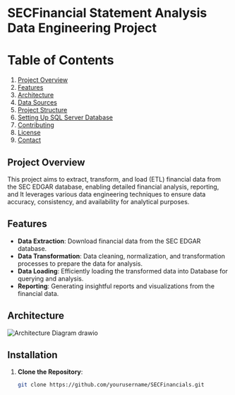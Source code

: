 # SECFinancial Statement Analysis Data Engineering Project


# Table of Contents
1. [Project Overview](#project-overview)
2. [Features](#features)
3. [Architecture](#Architecture)
4. [Data Sources](#data-sources)
5. [Project Structure](#project-structure)
7. [Setting Up SQL Server Database](#setting-up-sql-server-database)
8. [Contributing](#contributing)
9. [License](#license)
10. [Contact](#contact)

## Project Overview
This project aims to extract, transform, and load (ETL) financial data from the SEC EDGAR database, enabling detailed financial analysis, reporting, and  It leverages various data engineering techniques to ensure data accuracy, consistency, and availability for analytical purposes.

## Features
- **Data Extraction**: Download financial data from the SEC EDGAR database.
- **Data Transformation**: Data cleaning, normalization, and transformation processes to prepare the data for analysis.
- **Data Loading**: Efficiently loading the transformed data into Database for querying and analysis.
- **Reporting**: Generating insightful reports and visualizations from the financial data.
## Architecture
![Architecture Diagram drawio](https://github.com/user-attachments/assets/6afcb0ce-2b8b-401e-a410-50d86287540a)

## Installation
1. **Clone the Repository**:
   ```bash
   git clone https://github.com/yourusername/SECFinancials.git

